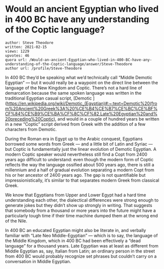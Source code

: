 # Would an ancient Egyptian who lived in 400 BC have any understanding of the Coptic language?

	author: Steve Theodore
	written: 2021-02-15
	views: 1229
	upvotes: 46
	quora url: /Would-an-ancient-Egyptian-who-lived-in-400-BC-have-any-understanding-of-the-Coptic-language/answer/Steve-Theodore
	author url: /profile/Steve-Theodore


In 400 BC they’d be speaking what we’d technically call “Middle Demotic Egyptian” — but it would really be a waypoint on the direct line between the language of the New Kingdom and Coptic. There’s not a hard line of demarcation because the same spoken language was written in the traditional Egyptian casual script, [Demotic ](https://en.wikipedia.org/wiki/Demotic_(Egyptian)#:~:text=Demotic%20(from%20Ancient%20Greek%3A%20%CE%B4%CE%B7%CE%BC%CE%BF%CF%84%CE%B9%CE%BA%CF%8C%CF%82,Late%20Egyptian%20and%20preceding%20Coptic), and would in a couple of hundred years be written in a new “Coptic” script derived from Greek with the addition of a few characters from Demotic.

During the Roman era in Egypt up to the Arabic conquest, Egyptians borrowed some words from Greek — and a little bit of Latin and Syriac — but Coptic is fundamentally just the linear evolution of Demotic Egyptian. A modern Coptic speaker would nevertheless still find a Copt from 2400 years ago difficult to understand: even though the modern form of Coptic reflects the way the language ossified about 500 years ago, there is still a millennium and a half of gradual evolution separating a modern Copt from his or her ancestor of 2400 years ago. The gap is not quantifiable but impressionistically, it’s similar to that separates modern Greek from classical Greek.

We know that Egyptians from Upper and Lower Egypt had a hard time understanding each other, the dialectical differences were strong enough to generate jokes but they didn’t show up strongly in writing. That suggests that somebody from a thousand or more years into the future might have a particularly tough time if their time machine dumped them at the wrong end of the Nile.

In 400 BC an educated Egyptian might also be literate in, and verbally familiar with “Late Neo Middle-Egyptian” — which is to say, the language of the Middle Kingdom, which in 400 BC had been effectively a “dead language” for a thousand years. Late Egyptian was at least as different from Middle Egyptian as, say, Italian from Latin; an ordinary person in the street from 400 BC would probably recognize set phrases but couldn’t carry on a conversation in Middle Egyptian.

